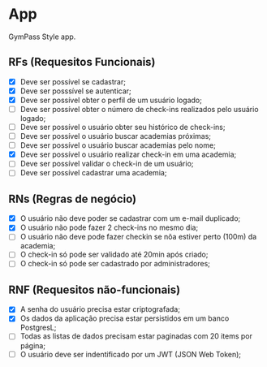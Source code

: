 # App

GymPass Style app.

## RFs (Requesitos Funcionais)

- [x] Deve ser possível  se cadastrar;
- [x] Deve ser posssível se autenticar;
- [x] Deve ser possível obter o perfil de um usuário logado;
- [ ] Deve ser possível obter o número de check-ins realizados pelo usuário logado;
- [ ] Deve ser possível o usuário obter seu histórico de check-ins;
- [ ] Deve ser possível o usuário buscar academias próximas;
- [ ] Deve ser possível o usuário buscar academias pelo nome;
- [x] Deve ser possível o usuário realizar check-in  em uma academia;
- [ ] Deve ser possível validar o check-in de um usuário;
- [ ] Deve ser possível cadastrar uma academia; 

## RNs (Regras de negócio)

- [x] O usuário não deve poder se cadastrar com um e-mail duplicado;
- [x] O usuário não pode fazer 2 check-ins no mesmo dia;
- [ ] O usuário não deve pode fazer checkin se nõa estiver perto (100m) da academia;
- [ ] O check-in só pode ser validado até 20min após criado;
- [ ] O check-in só pode ser cadastrado por administradores;

## RNF (Requesitos não-funcionais)

- [x] A senha do usuário precisa estar criptografada;
- [x] Os dados da aplicação precisa estar persistidos em um banco PostgresL;
- [ ] Todas as listas de dados precisam estar paginadas com 20 items por página;
- [ ] O usuário deve ser indentificado por um JWT (JSON Web Token);